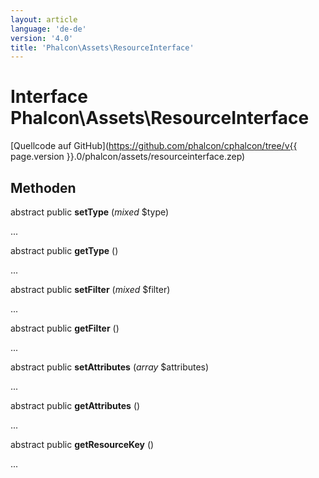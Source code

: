 ```yaml
---
layout: article
language: 'de-de'
version: '4.0'
title: 'Phalcon\Assets\ResourceInterface'
---
```

# Interface **Phalcon\Assets\ResourceInterface**

[Quellcode auf GitHub](https://github.com/phalcon/cphalcon/tree/v{{ page.version }}.0/phalcon/assets/resourceinterface.zep)

## Methoden

abstract public **setType** (*mixed* $type)

...

abstract public **getType** ()

...

abstract public **setFilter** (*mixed* $filter)

...

abstract public **getFilter** ()

...

abstract public **setAttributes** (*array* $attributes)

...

abstract public **getAttributes** ()

...

abstract public **getResourceKey** ()

...